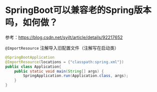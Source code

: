# SpringBoot可以兼容老的Spring版本吗，如何做？

参考：https://blog.csdn.net/syilt/article/details/92217652

`@ImportResource` 注解导入旧配置文件（注解写在启动类）

```java
@SpringBootApplication
@ImportResource(locations = {"classpath:spring.xml"})
public class Application{
	public static void main(String[] args) {
		SpringApplication.run(Application.class, args);
	}
}
```

